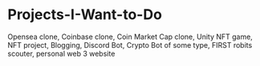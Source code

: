# Projects-I-Want-to-Do

Opensea clone,
Coinbase clone,
Coin Market Cap clone,
Unity NFT game,
NFT project,
Blogging,
Discord Bot,
Crypto Bot of some type,
FIRST robits scouter,
personal web 3 website
